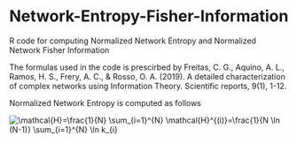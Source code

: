 # Network-Entropy-Fisher-Information
R code for computing Normalized Network Entropy and Normalized Network Fisher Information

The formulas used in the code is prescirbed by 
Freitas, C. G., Aquino, A. L., Ramos, H. S., Frery, A. C., & Rosso, O. A. (2019). A detailed characterization of complex networks using Information Theory. Scientific reports, 9(1), 1-12.

Normalized Network Entropy is computed as follows

<img src="http://www.sciweavers.org/tex2img.php?eq=%5Cmathcal%7BH%7D%3D%5Cfrac%7B1%7D%7BN%7D%20%5Csum_%7Bi%3D1%7D%5E%7BN%7D%20%5Cmathcal%7BH%7D%5E%7B%28i%29%7D%3D%5Cfrac%7B1%7D%7BN%20%5Cln%20%28N-1%29%7D%20%5Csum_%7Bi%3D1%7D%5E%7BN%7D%20%5Cln%20k_%7Bi%7D&bc=White&fc=Black&im=tif&fs=12&ff=txfonts&edit=0" align="center" border="0" alt="\mathcal{H}=\frac{1}{N} \sum_{i=1}^{N} \mathcal{H}^{(i)}=\frac{1}{N \ln (N-1)} \sum_{i=1}^{N} \ln k_{i}" width="" height="" />
